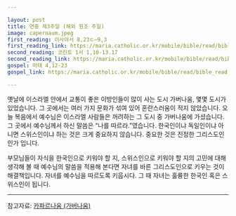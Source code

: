```yaml
---

layout: post
title: 연중 제3주일 (해외 원조 주일)
image: capernaum.jpeg
first_reading: 이사야서 8,23ㄷ―9,3
first_reading_link: https://maria.catholic.or.kr/mobile/bible/read/bible_read.asp?m=1&n=129&p=8
second_reading: 코린토 1서 1,10-13.17
second_reading_link: https://maria.catholic.or.kr/mobile/bible/read/bible_read.asp?m=2&n=153&p=1
gospel: 마태 4,12-23
gospel_link: https://maria.catholic.or.kr/mobile/bible/read/bible_read.asp?m=2&n=147&p=4

---
```


옛날에 이스라엘 안에서 교통이 좋은 이방인들이 많이 사는 도시 가버나움, 몇몇 도시가 있었습니다. 그 곳에서는 여러 가지 문화가 섞여 있어 혼란스러움이 적지 않았습니다. 오늘 복음에서 예수님은 이스라엘 사람들은 꺼려하는 그 도시 중 가버나움에 가셨습니다.
그 곳에서 예수님께서 하신 말씀은 “나를 따르라.”였습니다.
한국인이냐 독일인이냐 아니면 스위스인이냐 하는 것은 크게 중요하지 않습니다. 중요한 것은 진정한 그리스도인인가 입니다.

부모님들이 자식을 한국인으로 키워야 할 지, 스위스인으로 키워야 할 지의 고민에 대해 생각해 볼 때 예수님의 말씀을 적용해 본다면 자녀를 바른 그리스도인으로 키우는 것이 해결책입니다. 자녀를 예수님을 따르도록 키웁시다. 그 때 자녀는 훌륭한 한국인 혹은 스위스인이 됩니다.

<hr>

참고자료: <a href="https://maria.catholic.or.kr/bible/bbs/bbs_view.asp?id=150706&SORT=R&ref=3835&menu=4797">카파르나움 (가버나움)</a>